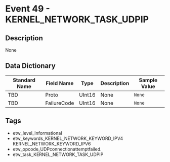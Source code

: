# Event 49 - KERNEL_NETWORK_TASK_UDPIP

## Description
None

## Data Dictionary
|Standard Name|Field Name|Type|Description|Sample Value|
|---|---|---|---|---|
|TBD|Proto|UInt16|None|`None`|
|TBD|FailureCode|UInt16|None|`None`|

## Tags
* etw_level_Informational
* etw_keywords_KERNEL_NETWORK_KEYWORD_IPV4 KERNEL_NETWORK_KEYWORD_IPV6
* etw_opcode_UDPconnectionattemptfailed.
* etw_task_KERNEL_NETWORK_TASK_UDPIP